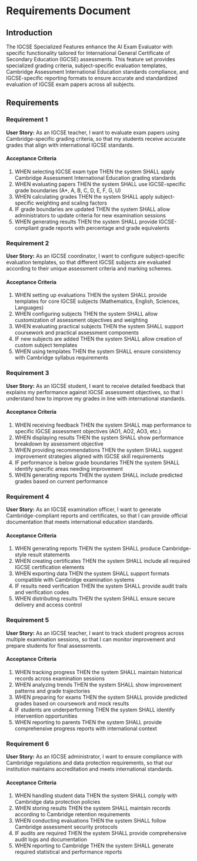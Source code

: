 # Requirements Document

## Introduction

The IGCSE Specialized Features enhance the AI Exam Evaluator with specific functionality tailored for International General Certificate of Secondary Education (IGCSE) assessments. This feature set provides specialized grading criteria, subject-specific evaluation templates, Cambridge Assessment International Education standards compliance, and IGCSE-specific reporting formats to ensure accurate and standardized evaluation of IGCSE exam papers across all subjects.

## Requirements

### Requirement 1

**User Story:** As an IGCSE teacher, I want to evaluate exam papers using Cambridge-specific grading criteria, so that my students receive accurate grades that align with international IGCSE standards.

#### Acceptance Criteria

1. WHEN selecting IGCSE exam type THEN the system SHALL apply Cambridge Assessment International Education grading standards
2. WHEN evaluating papers THEN the system SHALL use IGCSE-specific grade boundaries (A*, A, B, C, D, E, F, G, U)
3. WHEN calculating grades THEN the system SHALL apply subject-specific weighting and scaling factors
4. IF grade boundaries are updated THEN the system SHALL allow administrators to update criteria for new examination sessions
5. WHEN generating results THEN the system SHALL provide IGCSE-compliant grade reports with percentage and grade equivalents

### Requirement 2

**User Story:** As an IGCSE coordinator, I want to configure subject-specific evaluation templates, so that different IGCSE subjects are evaluated according to their unique assessment criteria and marking schemes.

#### Acceptance Criteria

1. WHEN setting up evaluations THEN the system SHALL provide templates for core IGCSE subjects (Mathematics, English, Sciences, Languages)
2. WHEN configuring subjects THEN the system SHALL allow customization of assessment objectives and weighting
3. WHEN evaluating practical subjects THEN the system SHALL support coursework and practical assessment components
4. IF new subjects are added THEN the system SHALL allow creation of custom subject templates
5. WHEN using templates THEN the system SHALL ensure consistency with Cambridge syllabus requirements

### Requirement 3

**User Story:** As an IGCSE student, I want to receive detailed feedback that explains my performance against IGCSE assessment objectives, so that I understand how to improve my grades in line with international standards.

#### Acceptance Criteria

1. WHEN receiving feedback THEN the system SHALL map performance to specific IGCSE assessment objectives (AO1, AO2, AO3, etc.)
2. WHEN displaying results THEN the system SHALL show performance breakdown by assessment objective
3. WHEN providing recommendations THEN the system SHALL suggest improvement strategies aligned with IGCSE skill requirements
4. IF performance is below grade boundaries THEN the system SHALL identify specific areas needing improvement
5. WHEN generating reports THEN the system SHALL include predicted grades based on current performance

### Requirement 4

**User Story:** As an IGCSE examination officer, I want to generate Cambridge-compliant reports and certificates, so that I can provide official documentation that meets international education standards.

#### Acceptance Criteria

1. WHEN generating reports THEN the system SHALL produce Cambridge-style result statements
2. WHEN creating certificates THEN the system SHALL include all required IGCSE certification elements
3. WHEN exporting data THEN the system SHALL support formats compatible with Cambridge examination systems
4. IF results need verification THEN the system SHALL provide audit trails and verification codes
5. WHEN distributing results THEN the system SHALL ensure secure delivery and access control

### Requirement 5

**User Story:** As an IGCSE teacher, I want to track student progress across multiple examination sessions, so that I can monitor improvement and prepare students for final assessments.

#### Acceptance Criteria

1. WHEN tracking progress THEN the system SHALL maintain historical records across examination sessions
2. WHEN analyzing trends THEN the system SHALL show improvement patterns and grade trajectories
3. WHEN preparing for exams THEN the system SHALL provide predicted grades based on coursework and mock results
4. IF students are underperforming THEN the system SHALL identify intervention opportunities
5. WHEN reporting to parents THEN the system SHALL provide comprehensive progress reports with international context

### Requirement 6

**User Story:** As an IGCSE administrator, I want to ensure compliance with Cambridge regulations and data protection requirements, so that our institution maintains accreditation and meets international standards.

#### Acceptance Criteria

1. WHEN handling student data THEN the system SHALL comply with Cambridge data protection policies
2. WHEN storing results THEN the system SHALL maintain records according to Cambridge retention requirements
3. WHEN conducting evaluations THEN the system SHALL follow Cambridge assessment security protocols
4. IF audits are required THEN the system SHALL provide comprehensive audit logs and documentation
5. WHEN reporting to Cambridge THEN the system SHALL generate required statistical and performance reports